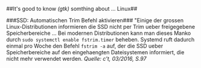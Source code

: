 ##It's good to know *(gtk)* somthing about ... Linux##

<!-- This document is written in pandoc's markdown version -->

###SSD: Automatischen Trim Befehl aktivieren###
"Einige der grossen Linux-Distributionen informieren die SSD nicht per Trim
ueber freigegebene Speicherbereiche ... Bei modernen Distributionen kann man
dieses Manko durch `sudo systemctl enable fstrim.timer` beheben. Systemd ruft
dadurch einmal pro Woche den Befehl `fstrim -a` auf, der die SSD ueber
Speicherbereiche auf den eingehaengten Dateisystemen informiert, die nicht
mehr verwendet werden.
*Quelle: c't, 03/2016, S.97* 
